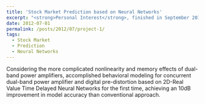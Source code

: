 ```yaml
---
title: 'Stock Market Prediction based on Neural Networks'
excerpt: "<strong>Personal Interest</strong>, finished in September 2012 <br><br>Considering the more complicated nonlinearity and memory effects of dual-band power amplifiers, accomplished behavioral modeling for concurrent dual-band power amplifier and digital pre-distortion based on 2D-Real Value Time Delayed Neural Networks for the first time, achieving an 10dB improvement in model accuracy than conventional approach."
date: 2012-07-01
permalink: /posts/2012/07/project-1/
tags:
  - Stock Market
  - Prediction
  - Neural Networks
---
```


Considering the more complicated nonlinearity and memory effects of dual-band power amplifiers, accomplished behavioral modeling for concurrent dual-band power amplifier and digital pre-distortion based on 2D-Real Value Time Delayed Neural Networks for the first time, achieving an 10dB improvement in model accuracy than conventional approach.

